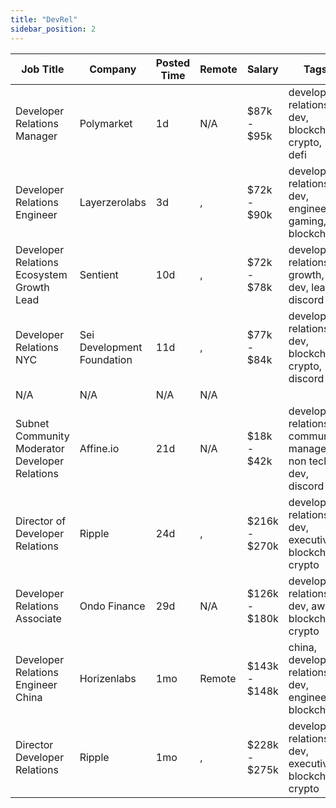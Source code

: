 ```yaml
---
title: "DevRel"
sidebar_position: 2
---
```


| Job Title | Company | Posted Time | Remote | Salary | Tags | Apply Link |
|-----------|---------|-------------|--------|--------|------|------------|
| Developer Relations Manager | Polymarket | 1d | N/A | $87k - $95k | developer relations, dev, blockchain, crypto, defi | [Apply](https://web3.career/developer-relations-manager-polymarket/137778) |
| Developer Relations Engineer | Layerzerolabs | 3d | , | $72k - $90k | developer relations, dev, engineer, gaming, blockchain | [Apply](https://web3.career/developer-relations-engineer-layerzerolabs/73712) |
| Developer Relations Ecosystem Growth Lead | Sentient | 10d | , | $72k - $78k | developer relations, growth, dev, lead, discord | [Apply](https://web3.career/developer-relations-ecosystem-growth-lead-sentient/133341) |
| Developer Relations NYC | Sei Development Foundation | 11d | , | $77k - $84k | developer relations, dev, blockchain, crypto, discord | [Apply](https://web3.career/developer-relations-nyc-seidevelopmentfoundation/132747) |
| N/A | N/A | N/A | N/A |  |  | [Apply](https://web3.career/metana) |
| Subnet Community Moderator Developer Relations | Affine.io | 21d | N/A | $18k - $42k | developer relations, community manager, non tech, dev, discord | [Apply](https://web3.career/subnet-community-moderator-developer-relations-affine-io/124134) |
| Director of Developer Relations | Ripple | 24d | , | $216k - $270k | developer relations, dev, executive, blockchain, crypto | [Apply](https://web3.career/director-of-developer-relations-ripple/120802) |
| Developer Relations Associate | Ondo Finance | 29d | N/A | $126k - $180k | developer relations, dev, aws, blockchain, crypto | [Apply](https://web3.career/developer-relations-associate-ondofinance/116676) |
| Developer Relations Engineer China | Horizenlabs | 1mo | Remote | $143k - $148k | china, developer relations, dev, engineer, blockchain | [Apply](https://web3.career/developer-relations-engineer-china-horizenlabs/110805) |
| Director Developer Relations | Ripple | 1mo | , | $228k - $275k | developer relations, dev, executive, blockchain, crypto | [Apply](https://web3.career/director-developer-relations-ripple/109482) |
